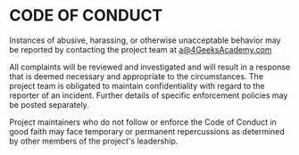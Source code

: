 # CODE OF CONDUCT

Instances of abusive, harassing, or otherwise unacceptable behavior may be reported by contacting the project team at a@4GeeksAcademy.com

All complaints will be reviewed and investigated and will result in a response that is deemed necessary and appropriate to the circumstances. The project team is obligated to maintain confidentiality with regard to the reporter of an incident. Further details of specific enforcement policies may be posted separately.

Project maintainers who do not follow or enforce the Code of Conduct in good faith may face temporary or permanent repercussions as determined by other members of the project's leadership.